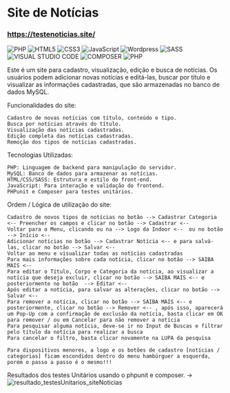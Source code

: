 # Site de Notícias

### https://testenoticias.site/ 

![PHP](https://img.shields.io/badge/PHP-777BB4?style=for-the-badge&logo=php&logoColor=white) ![HTML5](https://img.shields.io/badge/HTML5-E34F26?style=for-the-badge&logo=html5&logoColor=white) ![CSS3](https://img.shields.io/badge/CSS3-1572B6?style=for-the-badge&logo=css3&logoColor=white) ![JavaScript](https://img.shields.io/badge/JavaScript-F7DF1E?style=for-the-badge&logo=JavaScript&logoColor=white) ![Wordpress](https://img.shields.io/badge/Wordpress-21759B?style=for-the-badge&logo=wordpress&logoColor=white) ![SASS](https://img.shields.io/badge/Sass-CC6699?style=for-the-badge&logo=sass&logoColor=white)  ![VISUAL STUDIO CODE](https://img.shields.io/badge/Visual_Studio_Code-0078D4?style=for-the-badge&logo=visual%20studio%20code&logoColor=white)  ![COMPOSER](https://img.shields.io/badge/Composer-0078D4?style=for-the-badge&logo=visual%20studio%20code&logoColor=white) ![PHP](https://img.shields.io/badge/PHPUnit-777BB4?style=for-the-badge=php&logoColor=white)



Este é um site para cadastro, visualização, edição e busca de notícias. 
Os usuários podem adicionar novas notícias e editá-las, buscar por título e visualizar as informações cadastradas, que são armazenadas no banco de dados MySQL.

Funcionalidades do site:

    Cadastro de novas notícias com título, conteúdo e tipo.
    Busca por notícias através do título.
    Visualização das notícias cadastradas.
    Edição completa das notícias cadastradas.
    Remoção dos tipos de notícias cadastradas.

Tecnologias Utilizadas:

    PHP: Linguagem de backend para manipulação do servidor.
    MySQL: Banco de dados para armazenar as notícias.
    HTML/CSS/SASS: Estrutura e estilo do front-end.
    JavaScript: Para interação e validação do frontend.
    PHPunit e Composer para testes unitários.

Ordem / Lógica de utilização do site:

    Cadastro de novos tipos de notícias no botão --> Cadastrar Categoria <-- Preencher os campos e clicar no botão --> Cadastrar <--
    Voltar para o Menu, clicando ou na --> Logo da Indoor <--  ou no botão --> Início <--
    Adicionar notícias no botão --> Cadastrar Notícia <-- e para salvá-las, clicar no botão --> Salvar <--
    Voltar ao menu e visualizar todas as notícias cadastradas
    Para mais informações sobre cada notícia, clicar no botão --> SAIBA MAIS <--
    Para editar o Título, Corpo e Categoria da notícia, ao visualizar a notícia que deseja excluir, clicar no botão --> SAIBA MAIS <-- e posteriormente no botão  --> Editar <--
    Após editar a notícia, para salvar as alterações, clicar no botão --> Salvar <--
    Para remover a notícia, clicar no botão --> SAIBA MAIS <-- e posteriormente, clicar no botão --> Remover <-- , após isso, aparecerá um Pop-Up com a confirmação de exclusão da notícia, basta clicar em OK para remover / ou em Cancelar para não remover a notícia
    Para pesquisar alguma notícia, deve-se ir no Input de Buscas e filtrar pelo título da notícia para realizar a busca
    Para cancelar o filtro, basta clicar novamente na LUPA da pesquisa

    Para dispositivos menores, a logo e os botões de cadastro [notícias / categorias] ficam escondidos dentro do menu hambúrguer a esquerda, porém o passo a passo é o mesmo!!!


Resultados dos testes Unitários usando o phpunit  e composer. ->
![resultado_testesUnitarios_siteNoticias](https://github.com/user-attachments/assets/fcb4f63b-b9c1-4c40-b984-174191fef91c)

    


